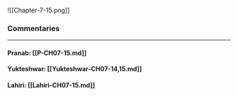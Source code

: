 ![[Chapter-7-15.png]]

### Commentaries

---

#### Pranab: [[P-CH07-15.md]]

#### Yukteshwar: [[Yukteshwar-CH07-14,15.md]]

#### Lahiri: [[Lahiri-CH07-15.md]]
